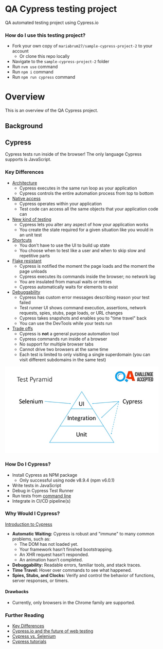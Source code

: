 # QA Cypress testing project

QA automated testing project using Cypress.io

### How do I use this testing project?

- Fork your own copy of `mariabrum27/sample-cypress-project-2` to your account
  - Or clone this repo locally
- Navigate to the `sample-cypress-project-2` folder
- Run `nvm use` command
- Run `npm i` command
- Run `npm run cypress` command

# Overview

This is an overview of the QA Cypress project.

## Background

## Cypress

Cypress tests run inside of the browser! The only language Cypress supports is JavaScript.

### Key Differences

- [Architecture](https://docs.cypress.io/guides/overview/key-differences.html#Architecture)
  - Cypress executes in the same run loop as your application
  - Cypress controls the entire automation process from top to bottom
- [Native access](https://docs.cypress.io/guides/overview/key-differences.html#Native-access)
  - Cypress operates within your application
  - Test code can access all the same objects that your application code can
- [New kind of testing](https://docs.cypress.io/guides/overview/key-differences.html#New-kind-of-testing)
  - Cypress lets you alter any aspect of how your application works
  - You create the state required for a given situation like you would in an unit test
- [Shortcuts](https://docs.cypress.io/guides/overview/key-differences.html#Shortcuts)
  - You don't have to use the UI to build up state
  - You choose when to test like a user and when to skip slow and repetitive parts
- [Flake resistant](https://docs.cypress.io/guides/overview/key-differences.html#Flake-resistant)
  - Cypress is notified the moment the page loads and the moment the page unloads
  - Cypress executes its commands inside the browser; no network lag
  - You are insulated from manual waits or retries
  - Cypress automatically waits for elements to exist
- [Debuggability](https://docs.cypress.io/guides/overview/key-differences.html#Debuggability)
  - Cypress has custom error messages describing reason your test failed
  - Test runner UI shows command execution, assertions, network requests, spies, stubs, page loads, or URL changes
  - Cypress takes snapshots and enables you to "time travel" back
  - You can use the DevTools while your tests run
- [Trade offs](https://docs.cypress.io/guides/references/trade-offs.html)
  - Cypress is **not** a general purpose automation tool
  - Cypress commands run inside of a browser
  - No support for multiple browser tabs
  - Cannot drive two browsers at the same time
  - Each test is limited to only visiting a single superdomain (you can visit different subdomains in the same test)

![Test Pyramid](./docs/images/test-pyramid.jpg)

### How Do I Cypress?

- Install Cypress as NPM package
  - Only successful using node v8.9.4 (npm v6.0.1)
- Write tests in JavaScript
- Debug in Cypress Test Runner
- Run tests from [command line](https://docs.cypress.io/guides/guides/command-line.html)
- Integrate in CI/CD pipeline(s)

### Why Would I Cypress?

[Introduction to Cypress](https://docs.cypress.io/guides/core-concepts/introduction-to-cypress.html)

- **Automatic Waiting:** Cypress is robust and "immune" to many common problems, such as:
  - The DOM has not loaded yet.
  - Your framework hasn’t finished bootstrapping.
  - An XHR request hasn’t responded.
  - An animation hasn’t completed.
- **Debuggability:** Readable errors, familiar tools, and stack traces.
- **Time Travel:** Hover over commands to see what happened.
- **Spies, Stubs, and Clocks:** Verify and control the behavior of functions, server responses, or timers.

#### Drawbacks

- Currently, only browsers in the Chrome family are supported.

### Further Reading

- [Key Differences](https://docs.cypress.io/guides/overview/key-differences.html)
- [Cypress.io and the future of web testing](https://automationpanda.com/tag/cypress/)
- [Cypress vs. Selenium](https://automationrhapsody.com/cypress-vs-selenium-end-era/)
- [Cypress tutorials](https://docs.cypress.io/examples/examples/tutorials.html)
